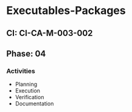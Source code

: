 # Executables-Packages

## CI: CI-CA-M-003-002
## Phase: 04

### Activities
- Planning
- Execution
- Verification
- Documentation
